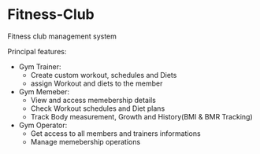 # Fitness-Club
 Fitness club management system

Principal features:
- Gym Trainer:
    - Create custom workout, schedules and Diets
    - assign Workout and diets to the member
- Gym Memeber:
    - View and access memebership details
    - Check Workout schedules and Diet plans
    - Track Body measurement, Growth and History(BMI & BMR Tracking)
- Gym Operator:
    - Get access to all members and trainers informations
    - Manage memebership operations